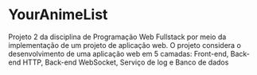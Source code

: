 # YourAnimeList
Projeto 2 da disciplina de Programação Web Fullstack por meio da implementação de um projeto de aplicação web. O projeto considera o desenvolvimento de uma aplicação web em 5 camadas: Front-end, Back-end HTTP, Back-end WebSocket, Serviço de log e Banco de dados
